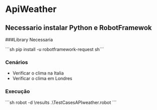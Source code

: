 # ApiWeather
 
 
 
 ## Necessario instalar Python e RobotFramewok
 
 
###Library Necessaria

´´´sh
pip install -u robotframework-request
sh´´´
 
 ### Cenários
 
 - Verificar o clima na Italia
 - Verificar o clima em Londres
 
 
 
### Execução
´´´sh
robot -d \results .\TestCasesAPIweather.robot
´´´
